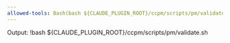 ```yaml
---
allowed-tools: Bash(bash ${CLAUDE_PLUGIN_ROOT}/ccpm/scripts/pm/validate.sh)
---
```


Output:
!bash ${CLAUDE_PLUGIN_ROOT}/ccpm/scripts/pm/validate.sh
